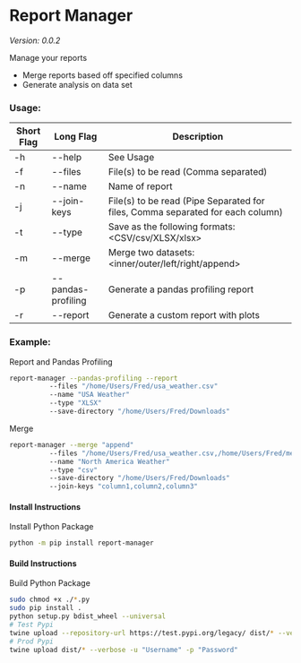 # Report Manager
*Version: 0.0.2*

Manage your reports
- Merge reports based off specified columns
- Generate analysis on data set

### Usage:
| Short Flag | Long Flag | Description                                         |
|------------| ------|-----------------------------------------------------|
| -h         | --help | See Usage                                           |
| -f         | --files | File(s) to be read (Comma separated)     |
| -n         | --name | Name of report                                      |
| -j         | --join-keys  | File(s) to be read (Pipe Separated for files, Comma separated for each column)     |
| -t         | --type | Save as the following formats: <CSV/csv/XLSX/xlsx>  |
| -m         | --merge | Merge two datasets: <inner/outer/left/right/append> |
| -p         | --pandas-profiling | Generate a pandas profiling report                  |
| -r         | --report | Generate a custom report with plots                 |


### Example:

Report and Pandas Profiling
```bash
report-manager --pandas-profiling --report
          --files "/home/Users/Fred/usa_weather.csv" 
          --name "USA Weather" 
          --type "XLSX" 
          --save-directory "/home/Users/Fred/Downloads"
```

Merge
```bash
report-manager --merge "append"
          --files "/home/Users/Fred/usa_weather.csv,/home/Users/Fred/mexico_weather.csv" 
          --name "North America Weather" 
          --type "csv" 
          --save-directory "/home/Users/Fred/Downloads" 
          --join-keys "column1,column2,column3"
```

#### Install Instructions
Install Python Package

```bash
python -m pip install report-manager
```

#### Build Instructions
Build Python Package

```bash
sudo chmod +x ./*.py
sudo pip install .
python setup.py bdist_wheel --universal
# Test Pypi
twine upload --repository-url https://test.pypi.org/legacy/ dist/* --verbose -u "Username" -p "Password"
# Prod Pypi
twine upload dist/* --verbose -u "Username" -p "Password"
```
